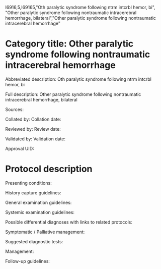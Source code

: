 I6916,5,I69165,"Oth paralytic syndrome following ntrm intcrbl hemor, bi", "Other paralytic syndrome following nontraumatic intracerebral hemorrhage, bilateral","Other paralytic syndrome following nontraumatic intracerebral hemorrhage"
# Category title: Other paralytic syndrome following nontraumatic intracerebral hemorrhage

Abbreviated description: Oth paralytic syndrome following ntrm intcrbl hemor, bi

Full description: Other paralytic syndrome following nontraumatic intracerebral hemorrhage, bilateral

Sources:

Collated by:
Collation date:

Reviewed by:
Review date:

Validated by:
Validation date:

Approval UID:

# Protocol description

Presenting conditions:

History capture guidelines:

General examination guidelines:

Systemic examination guidelines:

Possible differential diagnoses with links to related protocols:

Symptomatic / Palliative management:

Suggested diagnostic tests:

Management:

Follow-up guidelines:
